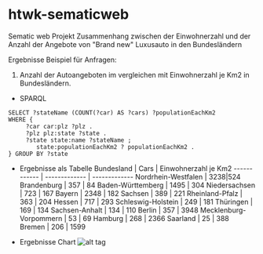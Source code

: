 # htwk-sematicweb
Sematic web Projekt
Zusammenhang zwischen der Einwohnerzahl und der Anzahl der Angebote von "Brand new" Luxusauto in den Bundesländern

Ergebnisse Beispiel für Anfragen:
1. Anzahl der Autoangeboten im vergleichen mit Einwohnerzahl je Km2 in Bundesländern.
* SPARQL
```sparql
SELECT ?stateName (COUNT(?car) AS ?cars) ?populationEachKm2 
WHERE {
     ?car car:plz ?plz .
     ?plz plz:state ?state .
     ?state state:name ?stateName ;
     	state:populationEachKm2 ? populationEachKm2 .
} GROUP BY ?state
```

* Ergebnisse als Tabelle
Bundesland | Cars | Einwohnerzahl je Km2
------------ | ------------- | -------------
Nordrhein-Westfalen | 3238|524
Brandenburg | 357 | 84
Baden-Württemberg | 1495 | 304
Niedersachsen | 723 | 167
Bayern | 2348 | 182
Sachsen | 389 | 221
Rheinland-Pfalz | 363 | 204
Hessen | 717 | 293
Schleswig-Holstein | 249 | 181
Thüringen | 169 | 134
Sachsen-Anhalt | 134 | 110
Berlin | 357 | 3948
Mecklenburg-Vorpommern | 53 | 69
Hamburg | 268 | 2366
Saarland | 25 | 388
Bremen | 206 | 1599

* Ergebnisse Chart
![alt tag](https://raw.https://github.com/qnguyenl/htwk-sematicweb/master/data/result/chart2.png)
